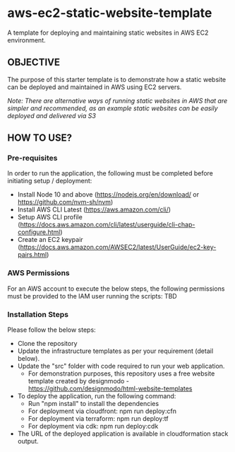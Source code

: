 # aws-ec2-static-website-template
A template for deploying and maintaining static websites in AWS EC2 environment.

## OBJECTIVE
The purpose of this starter template is to demonstrate how a static website can be deployed and maintained in AWS using EC2 servers.

_Note: There are alternative ways of running static websites in AWS that are simpler and recommended, as an example static websites can be easily deployed and delivered via S3_

## HOW TO USE?

### Pre-requisites
In order to run the application, the following must be completed before initiating setup / deployment:
* Install Node 10 and above (https://nodejs.org/en/download/ or https://github.com/nvm-sh/nvm)
* Install AWS CLI Latest (https://aws.amazon.com/cli/)
* Setup AWS CLI profile (https://docs.aws.amazon.com/cli/latest/userguide/cli-chap-configure.html)
* Create an EC2 keypair (https://docs.aws.amazon.com/AWSEC2/latest/UserGuide/ec2-key-pairs.html)

### AWS Permissions
For an AWS account to execute the below steps, the following permissions must be provided to the IAM user running the scripts:
TBD

### Installation Steps
Please follow the below steps:
* Clone the repository
* Update the infrastructure templates as per your requirement (detail below).
* Update the "src" folder with code required to run your web application.
    * For demonstration purposes, this repository uses a free website template created by designmodo - https://github.com/designmodo/html-website-templates
* To deploy the application, run the following command:
    * Run "npm install" to install the dependencies
    * For deployment via cloudfront: npm run deploy:cfn
    * For deployment via terraform: npm run deploy:tf
    * For deployment via cdk: npm run deploy:cdk
* The URL of the deployed application is available in cloudformation stack output.